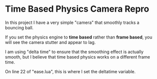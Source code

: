 # Time Based Physics Camera Repro

In this project I have a very simple "camera" that smoothly tracks a bouncing ball.

If you set the physics engine to **time based** rather than **frame based**, you will see the camera stutter and appear to lag.

I am using "delta time" to ensure that the smoothing effect is actually smooth, but I believe that time based physics works on a different frame time.

On line 22 of "ease.lua", this is where I set the deltatime variable.

